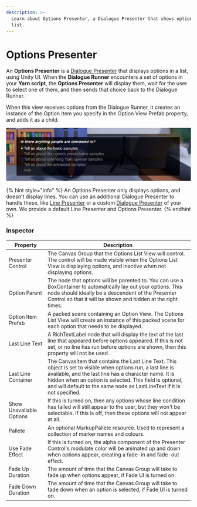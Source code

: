 ```yaml
---
description: >-
  Learn about Options Presenter, a Dialogue Presenter that shows options in a
  list.
---
```


# Options Presenter

An **Options Presenter** is a [Dialogue Presenter](./) that displays options in a list, using Unity UI. When the **Dialogue Runner** encounters a set of options in your **Yarn script**, the **Options Presenter** will display them, wait for the user to select one of them, and then sends that choice back to the Dialogue Runner.

When this view receives options from the Dialogue Runner, it creates an instance of the Option Item you specify in the Option View Prefab property, and adds it as a child.

![An Options Presenter.](../../../../../.gitbook/assets/options-presenter.jpg)

{% hint style="info" %}
An Options Presenter only displays options, and doesn't display lines. You can use an additional Dialogue Presenter to handle these, like [Line Presenter](line-presenter.md) or a custom [Dialogue Presenter](broken-reference) of your own. We provide a default Line Presenter and Options Presenter.
{% endhint %}

### Inspector

| Property                 | Description                                                                                                                                                                                                                                                                                                   |
| ------------------------ | ------------------------------------------------------------------------------------------------------------------------------------------------------------------------------------------------------------------------------------------------------------------------------------------------------------- |
| Presenter Control        | The Canvas Group that the Options List View will control. The control will be made visible when the Options List View is displaying options, and inactive when not displaying options.                                                                                                                        |
| Option Parent            | The node that options will be parented to. You can use a BoxContainer to automatically lay out your options. This node should ideally be a descendent of the Presenter Control so that it will be shown and hidden at the right times.                                                                        |
| Option Item Prefab       | A packed scene containing an Option View. The Options List View will create an instance of this packed scene for each option that needs to be displayed.                                                                                                                                                      |
| Last Line Text           | A RichTextLabel node that will display the text of the last line that appeared before options appeared. If this is not set, or no line has run before options are shown, then this property will not be used.                                                                                                 |
| Last Line Container      | The CanvasItem that contains the Last Line Text. This object is set to visible when options run, a last line is available, and the last line has a character name. It is hidden when an option is selected. This field is optional, and will default to the same node as LastLineText if it is not specified. |
| Show Unavailable Options | If this is turned on, then any options whose line condition has failed will still appear to the user, but they won't be selectable. If this is off, then these options will not appear at all.                                                                                                                |
| Pallete                  | An optional MarkupPallete resource. Used to represent a collection of marker names and colours.                                                                                                                                                                                                               |
| Use Fade Effect          | If this is turned on, the alpha component of the Presenter Control's modulate color will be animated up and down when options appear, creating a fade-in and fade-out effect.                                                                                                                                 |
| Fade Up Duration         | The amount of time that the Canvas Group will take to fade up when options appear, if Fade UI is turned on.                                                                                                                                                                                                   |
| Fade Down Duration       | The amount of time that the Canvas Group will take to fade down when an option is selected, if Fade UI is turned on.                                                                                                                                                                                          |
